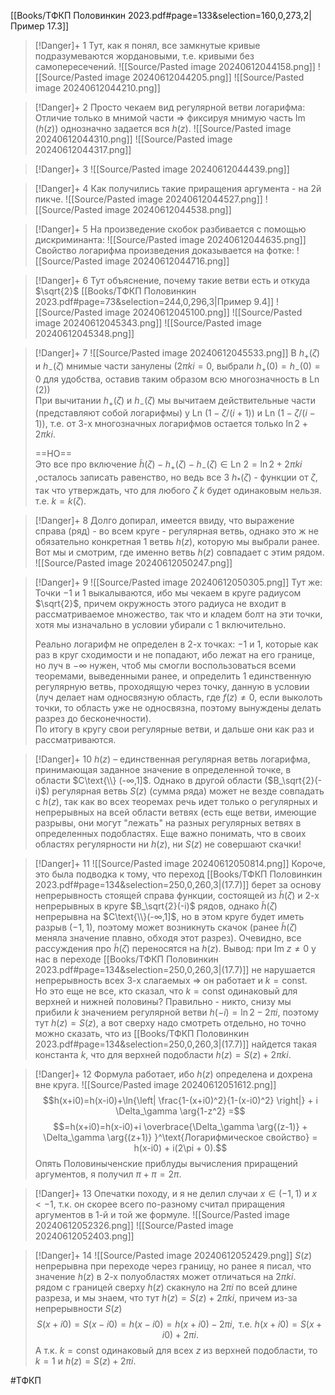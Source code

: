 [[Books/ТФКП Половинкин 2023.pdf#page=133&selection=160,0,273,2|Пример 17.3]]
>[!Danger]+ 1
>Тут, как я понял, все замкнутые кривые подразумеваются жордановыми, т.е. кривыми без самопересечений.
>![[Source/Pasted image 20240612044158.png]]
>![[Source/Pasted image 20240612044205.png]]
>![[Source/Pasted image 20240612044210.png]]

>[!Danger]+ 2
>Просто чекаем вид регулярной ветви логарифма: Отличие только в мнимой части $\Rightarrow$ фиксируя мнимую часть $\text{Im }(h(z))$ однозначно задается вся $h(z)$.
>![[Source/Pasted image 20240612044310.png]]
>![[Source/Pasted image 20240612044317.png]]

>[!Danger]+ 3
>![[Source/Pasted image 20240612044439.png]]

>[!Danger]+ 4
>Как получились такие приращения аргумента - на 2й пикче.
>![[Source/Pasted image 20240612044527.png]]
>![[Source/Pasted image 20240612044538.png]]

>[!Danger]+ 5
>На произведение скобок разбивается с помощью дискриминанта:
>![[Source/Pasted image 20240612044635.png]]
>Свойство логарифма произведения доказывается на фотке:
>![[Source/Pasted image 20240612044716.png]]

>[!Danger]+ 6
>Тут объяснение, почему такие ветви есть и откуда $\sqrt{2}$
>[[Books/ТФКП Половинкин 2023.pdf#page=73&selection=244,0,296,3|Пример 9.4]]
>![[Source/Pasted image 20240612045100.png]]
>![[Source/Pasted image 20240612045343.png]]
>![[Source/Pasted image 20240612045348.png]]

>[!Danger]+ 7
>![[Source/Pasted image 20240612045533.png]]
>В $h_+(ζ)$ и $h_-(ζ)$ мнимые части занулены ($2πki = 0$, выбрали $h_+(0)=h_-(0)=0$ для удобства, оставив таким образом всю многозначность в $\text{Ln }(2)$)  
>При вычитании $h_+(ζ)$ и $h_-(ζ)$ мы вычитаем действительные части (представляют собой логарифмы) у $\text{Ln }(1-ζ/(i+1))$ и $\text{Ln }(1-ζ/(i-1))$, т.е. от 3-х многозначных логарифмов остается только $\ln{2} + 2πki$.  
>
>==НО==  
>Это все про включение $\widetilde{h}(ζ) - h_+(ζ) - h_-(ζ) \in \text{Ln } 2 = \ln{2} + 2πki$ ,осталось записать равенство, но ведь все 3 $h_*(ζ)$ - функции от $ζ$, так что утверждать, что для любого $ζ$ $k$ будет одинаковым нельзя. т.е. $k = k(ζ)$.

>[!Danger]+ 8
>Долго допирал, имеется ввиду, что выражение справа (ряд) - во всем круге - регулярная ветвь, однако это ж не обязательно конкретная $1$ ветвь $h(z)$, которую мы выбрали ранее. Вот мы и смотрим, где именно ветвь $h(z)$ совпадает с этим рядом.
>![[Source/Pasted image 20240612050247.png]]

>[!Danger]+ 9
>![[Source/Pasted image 20240612050305.png]]
>Тут же: Точки $-1$ и $1$ выкалываются, ибо мы чекаем в круге радиусом $\sqrt{2}$, причем окружность этого радиуса не входит в рассматриваемое множество, так что и кладем болт на эти точки, хотя мы изначально в условии убирали с $1$ включительно.
>
>Реально логарифм не определен в 2-х точках: $-1$ и $1$, которые как раз в круг сходимости и не попадают, ибо лежат на его границе, но луч в $-∞$ нужен, чтоб мы смогли воспользоваться всеми теоремами, выведенными ранее, и определить 1 единственную регулярную ветвь, проходящую через точку, данную в условии (луч делает нам односвязную область, где $f(z) ≠ 0$, если выколоть точки, то область уже не односвязна, поэтому вынуждены делать разрез до бесконечности).  
>По итогу в кругу свои регулярные ветви, и дальше они как раз и рассматриваются.

>[!Danger]+ 10
>$h(z)$ – единственная регулярная ветвь логарифма, принимающая заданное значение в определенной точке, в области $C\text{\\} (-∞,1]$. Однако в другой области ($B_\sqrt{2}(-i)$) регулярная ветвь $S(z)$ (сумма ряда) может не везде совпадать с $h(z)$, так как во всех теоремах речь идет только о регулярных и непрерывных на всей области ветвях (есть еще ветви, имеющие разрывы, они могут "лежать" на разных регулярных ветвях в определенных подобластях. Еще важно понимать, что в своих областях регулярности ни $h(z)$, ни $S(z)$ не совершают скачки!

>[!Danger]+ 11
>![[Source/Pasted image 20240612050814.png]]
>Короче, это была подводка к тому, что переход [[Books/ТФКП Половинкин 2023.pdf#page=134&selection=250,0,260,3|(17.7)]] берет за основу непрерывность стоящей справа функции, состоящей из $\widetilde{h}(ζ)$ и 2-х непрерывных в круге $B_\sqrt{2}(-i)$ рядов, однако $\widetilde{h}(ζ)$ непрерывна на $C\text{\\}(-∞,1]$, но в этом круге будет иметь разрыв $(-1,1)$, поэтому может возникнуть скачок (ранее $\widetilde{h}(ζ)$ меняла значение плавно, обходя этот разрез). Очевидно, все рассуждения про $\widetilde{h}(ζ)$ переносятся на $h(z)$. Вывод: при $\text{Im } z ≠ 0$ у нас в переходе [[Books/ТФКП Половинкин 2023.pdf#page=134&selection=250,0,260,3|(17.7)]] не нарушается непрерывность всех 3-х слагаемых $\Rightarrow$ он работает и $k = \text{const}$.  
>Но это еще не все, кто сказал, что $k = \text{const}$ одинаковый для верхней и нижней половины? Правильно - никто, снизу мы прибили $k$ значением регулярной ветви $h(-i) = \ln{2} - 2πi$, поэтому тут $h(z) = S(z)$, а вот сверху надо смотреть отдельно, но точно можно сказать, что из [[Books/ТФКП Половинкин 2023.pdf#page=134&selection=250,0,260,3|(17.7)]]  найдется такая константа $k$, что для верхней подобласти $h(z) = S(z) + 2πki$.

>[!Danger]+ 12
>Формула работает, ибо $h(z)$ определена и дохрена вне круга.
>![[Source/Pasted image 20240612051612.png]]
>$$h(x+i0)=h(x-i0)+\ln{\left| \frac{1-(x+i0)^2}{1-(x-i0)^2} \right|} + i \Delta_\gamma \arg{1-z^2} =$$
>$$=h(x+i0)=h(x-i0)+i \overbrace{\Delta_\gamma \arg{(z-1)} +  \Delta_\gamma \arg{(z+1)} }^\text{Логарифмическое свойство} = h(x-i0) + i(2\pi + 0).$$
>Опять Половиныченские приблуды вычисления приращений аргументов, я получил $π + π = 2π$.

>[!Danger]+ 13
>Опечатки походу, и я не делил случаи $x \in (-1,1)$ и $x < -1$, т.к. он скорее всего по-разному считал приращения аргументов в 1-й и той же формуле.
>![[Source/Pasted image 20240612052326.png]]
>![[Source/Pasted image 20240612052403.png]]

>[!Danger]+ 14
>![[Source/Pasted image 20240612052429.png]]
>$S(z)$ непрерывна при переходе через границу, но ранее я писал, что значение $h(z)$ в 2-х полуобластях может отличаться на $2πki$. рядом с границей сверху $h(z)$ скакнуло на $2πi$ по всей длине разреза, и мы знаем, что тут $h(z) = S(z) + 2πki$, причем из-за непрерывности $S(z)$
>$$S(x+i0) = S(x-i0) = h(x-i0) = h(x+i0) - 2πi,\text{ т.е. } h(x+i0) = S(x+i0) + 2πi.$$
>А т.к. $k = \text{const}$ одинаковый для всех $z$ из верхней подобласти, то $k = 1$ и $h(z) = S(z) + 2πi$.

#ТФКП
